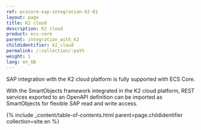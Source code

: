 ```yaml
---
ref: ecscore-sap-integration-k2-01
layout: page
title: K2 cloud
description: K2 cloud
product: ecs-core
parent: integration_with_k2
childidentifier: k2_cloud
permalink: /:collection/:path
weight: 1
lang: en_GB
---
```

SAP integration with the K2 cloud platform is fully supported with ECS Core.

With the SmartObjects framework integrated in the K2 cloud platform, REST services exported to an OpenAPI definition can be imported as SmartObjects for flexible SAP read and write access.
 
{% include _content/table-of-contents.html parent=page.childidentifier collection=site.en %}